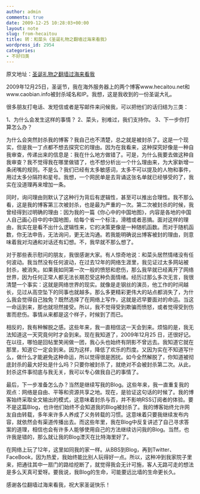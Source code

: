 ```yaml
---
author: admin
comments: true
date: 2009-12-25 10:28:03+00:00
layout: note
slug: from-hecaitou
title: 转：和菜头《圣诞礼物之翻墙过海来看我》
wordpress_id: 2954
categories:
- 不好归类
---
```


原文地址：[圣诞礼物之翻墙过海来看我](http://www.hecaitou.net/?p=6720) 

2009年12月25日，圣诞节，我在海外服务器上的两个博客www.hecaitou.net和www.caobian.info被封杀域名和IP。我想，这是我收到的一份圣诞大礼。

很多朋友打电话、发短信或者是写邮件来问候我，可以把他们的话归结为三类：

1、为什么会发生这样的事情？
2、菜头，别难过，我们支持你。
3、下一步你打算怎么办？

为什么会突然封杀我的博客？我自己也不清楚，总之就是被封杀了。这是一个现实，但是我一丁点都不想去探究它的理由。因为在我看来，这种探究好像是一种自我审查，传递出来的信息是：我在什么地方做错了。可是，为什么我要去做这种自我审查？我不觉得我在哪里做错了，也不想分析出一个什么理由来，为大家新增一条闭嘴的规则。不是么？我们已经有太多敏感词，太多不可以提及的人物和事件，用过太多分隔符和星号。我想，一个网民单是去背诵这张名单就已经够受的了，我实在没道理再来增加一条。

同时，询问理由则默认了这种行为背后有逻辑性，甚至可以推出合理性。我不那么看，这是我的博客第三次被封杀，也是最为严重的一次。第二次被封杀的时候，我曾经得到过明确的理由：因为我的一篇《你心中的中国地图》，内容是各地的中国人自己画心目中的中国地图，给每个省一个标注，滑稽或者恶搞。面对这样的理由，我实在是看不出什么逻辑性来，它的决策更像是一种随机函数。而对于随机函数，你无法申告，无法询问，更无法沟通。若我能明确说出博客被封的理由，则意味着我对沟通和对话还有幻想。不，我早就不那么想了。

对于那些表示慰问的朋友，我很感谢大家。有人惊奇地说：和菜头居然情绪没有任何波动。我当然没有任何波动，在过去12年的网络生涯里，我见证过太多网站被封杀，被消失。如果我如同第一次一般的愤怒和悲伤，那么我早就已经离开了网络世界，因为任何正常人都无法长期忍受这种负面情绪。经历过那么多次无言，我很清楚一个事实：这就是网络世界的现实。就像是走钢丝的演员，他工作的时间越长，见过从高空坠下的同事也就越多。那么多更精彩更伟大的站点都消失了，为什么我会觉得自己独免？既然选择了在网络上写作，这就是迟早要面对的命运。当这一命运到来，那也就坦然接受。所以，我不觉得受到欺骗而愤怒，或者觉得受到伤害而悲伤。事情从来都是这个样子，时候到了而已。

相反的，我有种解脱之感。这些年来，我一直相信这一天会到来。烦恼的是，我无法知道这一天究竟何时才会到来。现在我知道了，2009年12月25 日，还很好记。在以往，哪怕是回帖里笑闹做一团，我心头也始终有阴影不曾远去。我知道它就在那里，知道它一定会到来。因为这样，降低了欢乐的烈度。又因为实在不知道写什么，做什么才能避免这种命运，所以觉得很是困扰。如今全然解脱了，你知道被彻底封杀的最大好处是什么吗？只要你被封杀了，就绝对不会被封杀第二次。从此，封杀这件事彻底与我无关，我可以专心做我自己的事情了。

最后，下一步准备怎么办？当然是继续写我的Blog。这些年来，我一直重复我的观点：网络是自由、平等和资源共享之地。现在，是验证这句话的时候了。我的博客始终采取全文输出的模式，这意味着封杀与否，并不影响RSS订阅者的体验。要不是这篇Blog，也许他们始终不会知道我的Blog被封杀了。我的博客始终允许网友自由转载，多年来许多人养成了义务转载的习惯。这意味着只要我继续发布内容，就依然会有渠道传播出去。而这些年里，我在Blog中反复讲述了自己寻求答案的道理，相信也会有许多人能够使用自己的方法继续访问我的Blog。当然，也许我是错的，那么就让我的Blog湮灭在比特海里好了。

在网络上玩了12年，这里如同我的家一样。从BBS到Blog，再到Twitter、FaceBook，因为热爱，我始终能比别人玩得好一点。所以，这种冲到我家院子里来，把通往其中一扇门的路给挖断了，就觉得我会无计可施，客人无路可走的想法是多么天真可爱呀。要我说，我Blog的生命，可能要远比墙的生命更长久。

感谢各位翻墙过海来看我，祝大家圣诞快乐！


